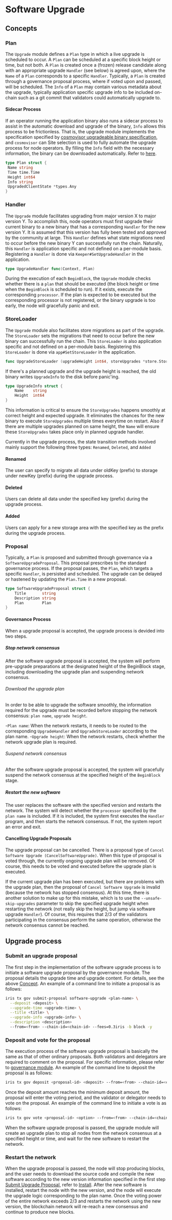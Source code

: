 # Software Upgrade

## Concepts

### Plan

The `Upgrade` module defines a `Plan` type in which a live upgrade is scheduled to occur. A `Plan` can be scheduled at a specific block height or time, but not both.
A `Plan` is created once a (frozen) release candidate along with an appropriate upgrade `Handler` (see below) is agreed upon, where the `Name` of a `Plan` corresponds to a
specific `Handler`. Typically, a `Plan` is created through a governance proposal process, where if voted upon and passed, will be scheduled. The `Info` of a `Plan`
may contain various metadata about the upgrade, typically application specific upgrade info to be included on-chain such as a git commit that validators could automatically upgrade to.

#### Sidecar Process

If an operator running the application binary also runs a sidecar process to assist in the automatic download and upgrade of the binary, `Info` allows this process to be frictionless. That is, the upgrade module implements the specification specified by [cosmovisor upgradeable binary specification](https://github.com/cosmos/cosmos-sdk/tree/master/cosmovisor#upgradeable-binary-specification), and `cosmovisor` can Site selection is used to fully automate the upgrade process for node operators. By filling the `Info` field with the necessary information, the binary can be downloaded automatically. Refer to [here](https://github.com/cosmos/cosmos-sdk/tree/master/cosmovisor#auto-download).

```go
type Plan struct {
 Name string
 Time time.Time
 Height int64
 Info string
 UpgradedClientState *types.Any
}
```

### Handler

The `Upgrade` module facilitates upgrading from major version X to major version Y. To accomplish this, node operators must first upgrade their current binary to a new binary that has a corresponding `Handler` for the new version Y. It is assumed that this version has fully been tested and approved by the community at large. This `Handler` defines what state migrations need to occur before the new binary Y can successfully run the chain. Naturally, this `Handler` is application specific and not defined on a per-module basis. Registering a `Handler` is done via `Keeper#SetUpgradeHandler` in the application.

```go
type UpgradeHandler func(Context, Plan)
```

During the execution of each `BeginBlock`, the `Upgrade` module checks whether there is a `plan` that should be executed (the block height or time when the `BeginBlock` is scheduled to run). If it exists, execute the corresponding `processor`. If the plan is expected to be executed but the corresponding processor is not registered, or the binary upgrade is too early, the node will gracefully panic and exit.

### StoreLoader

The `Upgrade` module also facilitates store migrations as part of the upgrade. The `StoreLoader` sets the migrations that need to occur before the new binary can successfully run the chain. This `StoreLoader` is also application specific and not defined on a per-module basis. Registering this `StoreLoader` is done via `app#SetStoreLoader` in the application.

```go
func UpgradeStoreLoader (upgradeHeight int64, storeUpgrades *store.StoreUpgrades) baseapp.StoreLoader
```

If there's a planned upgrade and the upgrade height is reached, the old binary writes `UpgradeInfo` to the disk before panic'ing.

```go
type UpgradeInfo struct {
    Name    string
    Height  int64
}
```

This information is critical to ensure the `StoreUpgrades` happens smoothly at correct height and expected upgrade. It eliminates the chances for the new binary to execute `StoreUpgrades` multiple times everytime on restart. Also if there are multiple upgrades planned on same height, the `Name` will ensure these `StoreUpgrades` takes place only in planned upgrade handler.

Currently in the upgrade process, the state transition methods involved mainly support the following three types: `Renamed`, `Deleted`, and `Added`

#### Renamed

The user can specify to migrate all data under oldKey (prefix) to storage under newKey (prefix) during the upgrade process.

#### Deleted

Users can delete all data under the specified key (prefix) during the upgrade process.

#### Added

Users can apply for a new storage area with the specified key as the prefix during the upgrade process.

### Proposal

Typically, a `Plan` is proposed and submitted through governance via a `SoftwareUpgradeProposal`. This proposal prescribes to the standard governance process. If the proposal passes,
the `Plan`, which targets a specific `Handler`, is persisted and scheduled. The upgrade can be delayed or hastened by updating the `Plan.Time` in a new proposal.

```go
type SoftwareUpgradeProposal struct {
    Title       string
    Description string
    Plan        Plan
}
```

#### Governance Process

When a upgrade proposal is accepted, the upgrade process is devided into two steps.

##### Stop network consensus

After the software upgrade proposal is accepted, the system will perform pre-upgrade preparations at the designated height of the BeginBlock stage, including downloading the upgrade plan and suspending network consensus.

###### Download the upgrade plan

In order to be able to upgrade the software smoothly, the information required for the upgrade must be recorded before stopping the network consensus: `plan name`, `upgrade height`.
  
-`Plan name`: When the network restarts, it needs to be routed to the corresponding `UpgradeHandler` and `UpgradeStoreLoader` according to the plan name.
-`Upgrade height`: When the network restarts, check whether the network upgrade plan is required.

###### Suspend network consensus

After the software upgrade proposal is accepted, the system will gracefully suspend the network consensus at the specified height of the `BeginBlock` stage.

##### Restart the new software

The user replaces the software with the specified version and restarts the network. The system will detect whether the `processor` specified by the `plan name` is included. If it is included, the system first executes the `Handler` program, and then starts the network consensus. If not, the system report an error and exit.

#### Cancelling Upgrade Proposals

The upgrade proposal can be cancelled. There is a proposal type of `Cancel Software Upgrade (CancelSoftwareUpgrade)`. When this type of proposal is voted through, the currently ongoing upgrade plan will be removed. Of course, this needs to be voted and executed before the upgrade plan is executed.

If the current upgrade plan has been executed, but there are problems with the upgrade plan, then the proposal of `Cancel Software Upgrade` is invalid (because the network has stopped consensus). At this time, there is another solution to make up for this mistake, which is to use the `--unsafe-skip-upgrades` parameter to skip the specified upgrade height when restarting the network (not really skip the height, but jump via software upgrade `Handler`). Of course, this requires that 2/3 of the validators participating in the consensus perform the same operation, otherwise the network consensus cannot be reached.

## Upgrade process

### Submit an upgrade proposal

The first step in the implementation of the software upgrade process is to initiate a software upgrade proposal by the governance module. The proposal details the upgrade time and upgrade content. For details, see the above [Concept](#Concepts). An example of a command line to initiate a proposal is as follows:

```bash
iris tx gov submit-proposal software-upgrade <plan-name> \
  --deposit <deposit> \
  --upgrade-time <upgrade-time> \
  --title <title> \
  --upgrade-info <upgrade-info> \
  --description <description>
  --from=<from> --chain-id=<chain-id> --fees=0.3iris -b block -y
```

### Deposit and vote for the proposal

The execution process of the software upgrade proposal is basically the same as that of other ordinary proposals. Both validators and delegators are required to comment on the proposal. For specific information, please refer to [governance module](./governance.md). An example of the command line to deposit the proposal is as follows:

```bash
iris tx gov deposit <proposal-id> <deposit> --from=<from> --chain-id=<chain-id> --fees=0.3iris -b block -y
```

Once the deposit amount reaches the minimum deposit amount, the proposal will enter the voting period, and the validator or delegator needs to vote on the proposal. An example of the command line to initiate a vote is as follows:

```bash
iris tx gov vote <proposal-id> <option> --from=<from> --chain-id=<chain-id> --fees=0.3iris -b block -y
```

When the software upgrade proposal is passed, the upgrade module will create an upgrade plan to stop all nodes from the network consensus at a specified height or time, and wait for the new software to restart the network.

### Restart the network

When the upgrade proposal is passed, the node will stop producing blocks, and the user needs to download the source code and compile the new software according to the new version information specified in the first step [Submit Upgrade Proposal](#submit-an-upgrade-proposal), refer to [Install](../get-started/install.md). After the new software is installed, restart the node with the new version, and the node will execute the upgrade logic corresponding to the plan name. Once the voting power of the entire network exceeds 2/3 and restarts the network using the new version, the blockchain network will re-reach a new consensus and continue to produce new blocks.

